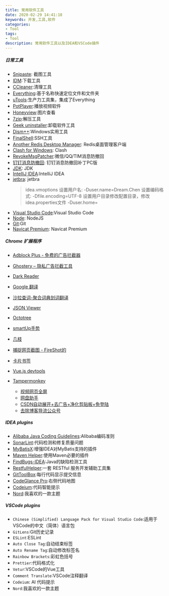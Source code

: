 ```yaml
---
title: 常用软件工具
date: 2020-02-29 14:41:18
keywords: 开发,工具,软件
categories: 
- Tool
tags: 
- Tool
description: 常用软件工具以及IDEA和VSCode插件
--- 
```

##### 日常工具

- [Snipaste](https://zh.snipaste.com): 截图工具
- [IDM](http://www.internetdownloadmanager.com/):下载工具
- [CCleaner](https://www.ccleaner.com/):清理工具
- [Everything](https://www.voidtools.com/zh-cn/):基于名称快速定位文件和文件夹
- [uTools](https://u.tools/):生产力工具集，集成了Everything
- [PotPlayer](https://potplayer.daum.net/?lang=zh_CN):播放视频软件
- [Honeyview](https://www.bandisoft.com/honeyview/):图片查看
- [7zip](https://www.7-zip.org/):解压工具
- [Geek uninstaller](https://geekuninstaller.com/):卸载软件工具
- [Dism++](http://www.chuyu.me/zh-Hans/index.html):Windows实用工具
- [FinalShell](http://www.hostbuf.com/):SSH工具
- [Another Redis Desktop Manager](https://goanother.com/cn): Redis桌面管理客户端
- [Clash for Windows](https://github.com/Fndroid/clash_for_windows_pkg): Clash
- [RevokeMsgPatcher](https://github.com/huiyadanli/RevokeMsgPatcher):微信/QQ/TIM消息防撤回
- [钉钉消息防撤回](https://www.wuleba.com/47.html): 钉钉消息防撤回补丁PC版
- [JDK](https://www.oracle.com/java/technologies/downloads/): JDK
- [IntelliJ IDEA](https://www.jetbrains.com/idea/download/#section=windows):IntelliJ IDEA
- [jetbra](https://3.jetbra.in/): jetbra
    > idea.vmoptions
    > 设置用户名: -Duser.name=Dream.Chen
    > 设置编码格式: -Dfile.encoding=UTF-8
    > 设置用户目录修改配置目录，修改idea.properties文件 -Duser.home=
- [Visual Studio Code](https://code.visualstudio.com/download):Visual Studio Code
- [Node](https://nodejs.org/en/download): NodeJS
- [Git](https://git-scm.com/downloads):Git
- [Navicat Premium](https://www.navicat.com/en/download/navicat-premium): Navicat Premium

##### Chrome 扩展程序
- [Adblock Plus - 免费的广告拦截器](https://chrome.google.com/webstore/detail/adblock-plus-free-ad-bloc/cfhdojbkjhnklbpkdaibdccddilifddb)
- [Ghostery – 隐私广告拦截工具](https://chrome.google.com/webstore/detail/ghostery-%E2%80%93-privacy-ad-blo/mlomiejdfkolichcflejclcbmpeaniij)
- [Dark Reader](https://chrome.google.com/webstore/detail/dark-reader/eimadpbcbfnmbkopoojfekhnkhdbieeh)
- [Google 翻译](https://chrome.google.com/webstore/detail/google-translate/aapbdbdomjkkjkaonfhkkikfgjllcleb)
- [沙拉查词-聚合词典划词翻译](https://chrome.google.com/webstore/detail/%E6%B2%99%E6%8B%89%E6%9F%A5%E8%AF%8D-%E8%81%9A%E5%90%88%E8%AF%8D%E5%85%B8%E5%88%92%E8%AF%8D%E7%BF%BB%E8%AF%91/cdonnmffkdaoajfknoeeecmchibpmkmg)
- [JSON Viewer](https://chrome.google.com/webstore/detail/json-viewer/gbmdgpbipfallnflgajpaliibnhdgobh)
- [Octotree](https://chrome.google.com/webstore/detail/octotree/bkhaagjahfmjljalopjnoealnfndnagc)
- [smartUp手势](https://chrome.google.com/webstore/detail/smartup-gestures/bgjfekefhjemchdeigphccilhncnjldn)
- [几枝](https://chrome.google.com/webstore/detail/%E5%87%A0%E6%9E%9D/hfohpokminpknagcgncibpacohagppjn)
- [捕捉网页截图 - FireShot的](https://chrome.google.com/webstore/detail/take-webpage-screenshots/mcbpblocgmgfnpjjppndjkmgjaogfceg)
- [卡片书签](https://chrome.google.com/webstore/detail/card-bookmarks/dkeildaicdhjaboibehldcancpkafnfl)
- [Vue.js devtools](https://chrome.google.com/webstore/detail/vuejs-devtools/nhdogjmejiglipccpnnnanhbledajbpd)
- [Tampermonkey](https://chrome.google.com/webstore/detail/tampermonkey/dhdgffkkebhmkfjojejmpbldmpobfkfo)

    - [视频网页全屏](https://greasyfork.org/zh-CN/scripts/4870-maximize-video)
    - [网盘助手](https://greasyfork.org/zh-CN/scripts/378301-%E7%BD%91%E7%9B%98%E5%8A%A9%E6%89%8B)
    - [CSDN自动展开+去广告+净化剪贴板+免登陆](https://greasyfork.org/zh-CN/scripts/372452-csdn%E8%87%AA%E5%8A%A8%E5%B1%95%E5%BC%80-%E5%8E%BB%E5%B9%BF%E5%91%8A-%E5%87%80%E5%8C%96%E5%89%AA%E8%B4%B4%E6%9D%BF-%E5%85%8D%E7%99%BB%E9%99%86)
    - [去除博客导流公众号](https://greasyfork.org/zh-CN/scripts/392670-%E5%8E%BB%E9%99%A4%E5%8D%9A%E5%AE%A2%E5%AF%BC%E6%B5%81%E5%85%AC%E4%BC%97%E5%8F%B7)



##### IDEA plugins

- [Alibaba Java Coding Guidelines](https://plugins.jetbrains.com/plugin/10046-alibaba-java-coding-guidelines):Alibaba编码准则
- [SonarLint](https://plugins.jetbrains.com/plugin/7973-sonarlint):代码检测和修复质量问题
- [MyBatisX](https://plugins.jetbrains.com/plugin/10119-mybatisx):增强IDEA对MyBatis支持的插件
- [Maven Helper](https://plugins.jetbrains.com/plugin/7179-maven-helper):使用Maven必要的插件
- [FindBugs-IDEA](https://plugins.jetbrains.com/plugin/3847-findbugs-idea):Java的缺陷检测工具
- [RestfulHelper](https://plugins.jetbrains.com/plugin/17400-restfulhelper):一套 RESTful 服务开发辅助工具集
- [GitToolBox](https://plugins.jetbrains.com/plugin/7499-gittoolbox):每行代码显示提交信息
- [CodeGlance Pro](https://plugins.jetbrains.com/plugin/18824-codeglance-pro):右侧代码地图
- [Codeium](https://plugins.jetbrains.com/plugin/20540-codeium):代码智能提示
- [Nord](https://plugins.jetbrains.com/plugin/10321-nord):我喜欢的一款主题

##### VSCode plugins

- `Chinese (Simplified) Language Pack for Visual Studio Code`:适用于VSCode的中文（简体）语言包
- `GitLens`:Git历史记录
- `ESLint`:ESLint
- `Auto Close Tag`:自动结束标签
- `Auto Rename Tag`:自动修改标签名
- `Rainbow Brackets`:彩虹色括号
- `Prettier`:代码格式化
- `Vetur`:VSCode的Vue工具
- `Comment Translate`:VSCode注释翻译
- `Codeium`: AI 代码提示
- `Nord`:我喜欢的一款主题